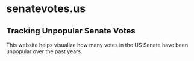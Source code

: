 # senatevotes.us

## Tracking Unpopular Senate Votes

This website helps visualize how many votes in the US Senate have been unpopular over the past years.
